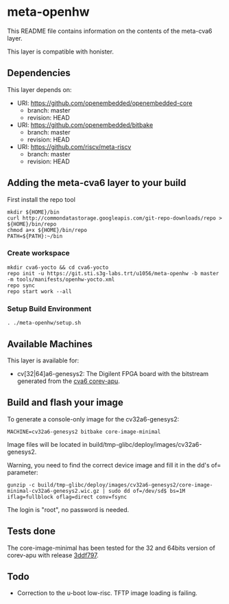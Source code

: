 # meta-openhw

This README file contains information on the contents of the meta-cva6 layer.

This layer is compatible with honister.

## Dependencies

This layer depends on:

* URI: https://github.com/openembedded/openembedded-core
  * branch: master
  * revision: HEAD
* URI: https://github.com/openembedded/bitbake
  * branch: master
  * revision: HEAD
* URI: https://github.com/riscv/meta-riscv
  * branch: master  
  * revision: HEAD

## Adding the meta-cva6 layer to your build

First install the repo tool
```text
mkdir ${HOME}/bin
curl http://commondatastorage.googleapis.com/git-repo-downloads/repo > ${HOME}/bin/repo
chmod a+x ${HOME}/bin/repo
PATH=${PATH}:~/bin
```

### Create workspace
```text
mkdir cva6-yocto && cd cva6-yocto
repo init -u https://git.sti.s3g-labs.trt/u1056/meta-openhw -b master -m tools/manifests/openhw-yocto.xml
repo sync
repo start work --all
```

### Setup Build Environment
```text
. ./meta-openhw/setup.sh
```

## Available Machines

This layer is available for:

* cv[32|64]a6-genesys2: The Digilent FPGA board with the bitstream generated from the [cva6 corev-apu](https://github.com/openhwgroup/cva6).

## Build and flash your image

To generate a console-only image for the cv32a6-genesys2:
```text
MACHINE=cv32a6-genesys2 bitbake core-image-minimal
```
Image files will be located in build/tmp-glibc/deploy/images/cv32a6-genesys2.

Warning, you need to find the correct device image and fill it in the dd's of= parameter:

```text
gunzip -c build/tmp-glibc/deploy/images/cv32a6-genesys2/core-image-minimal-cv32a6-genesys2.wic.gz | sudo dd of=/dev/sd$ bs=1M iflag=fullblock oflag=direct conv=fsync
```

The login is "root", no password is needed.

## Tests done

The core-image-minimal has been tested for the 32 and 64bits version of corev-apu with release [3ddf797](https://github.com/openhwgroup/cva6/tree/3ddf797e95923fd11113c8e443046105dfbf8843).

## Todo

- Correction to the u-boot low-risc. TFTP image loading is failing.

